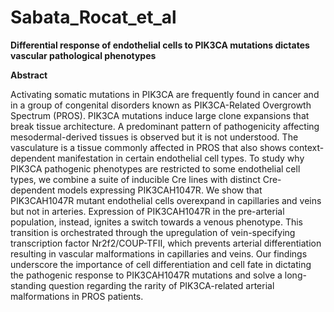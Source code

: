 # Sabata_Rocat_et_al

**Differential response of endothelial cells to PIK3CA mutations dictates vascular pathological phenotypes**

**Abstract**

Activating somatic mutations in PIK3CA are frequently found in cancer and in a group of congenital disorders known as PIK3CA-Related Overgrowth Spectrum (PROS). PIK3CA mutations induce large clone expansions that break tissue architecture. A predominant pattern of pathogenicity affecting mesodermal-derived tissues is observed but it is not understood. The vasculature is a tissue commonly affected in PROS that also shows context-dependent manifestation in certain endothelial cell types. To study why PIK3CA pathogenic phenotypes are restricted to some endothelial cell types, we combine a suite of inducible Cre lines with distinct Cre-dependent models expressing PIK3CAH1047R. We show that PIK3CAH1047R mutant endothelial cells overexpand in capillaries and veins but not in arteries. Expression of PIK3CAH1047R in the pre-arterial population, instead, ignites a switch towards a venous phenotype. This transition is orchestrated through the upregulation of vein-specifying transcription factor Nr2f2/COUP-TFII, which prevents arterial differentiation resulting in vascular malformations in capillaries and veins. Our findings underscore the importance of cell differentiation and cell fate in dictating the pathogenic response to PIK3CAH1047R mutations and solve a long-standing question regarding the rarity of PIK3CA-related arterial malformations in PROS patients. 
